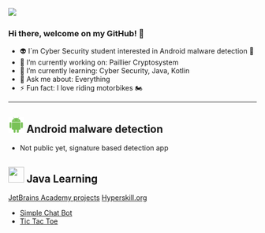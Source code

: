 <p align="left">
 <img src="https://user-images.githubusercontent.com/68067175/95767900-c776d600-0cb5-11eb-9e45-56f43da4db7e.jpg">
</p>

### Hi there, welcome on my GitHub! 👋

- 👽 I´m Cyber Security student interested in Android malware detection 💚
- 🔭 I’m currently working on: Paillier Cryptosystem
- 🌱 I’m currently learning: Cyber Security, Java, Kotlin
- 💬 Ask me about: Everything 
- ⚡ Fun fact: I love riding motorbikes 🏍️

---

## <img color="#3DDC84" height="32" width="32" src="https://raw.githubusercontent.com/github/explore/80688e429a7d4ef2fca1e82350fe8e3517d3494d/topics/android/android.png" /> Android malware detection  


- Not public yet, signature based detection app

## <img color="#3DDC84" height="32" width="32" src="https://simpleicons.org/icons/jetbrains.svg" /> Java Learning  

 [JetBrains Academy projects](https://www.jetbrains.com/academy/) [Hyperskill.org](https://hyperskill.org/profile/58756634) 
- [Simple Chat Bot](https://github.com/Dordy175/Simple-Chatty-Bot)
- [Tic Tac Toe](https://github.com/Dordy175/Tic-Tac-Toe)
<!--
**Dordy175/Dordy175** is a ✨ _special_ ✨ repository because its `README.md` (this file) appears on your GitHub profile.

Here are some ideas to get you started:

 

- 👯 I’m looking to collaborate on ...
- 🤔 I’m looking for help with ...

- 📫 How to reach me: ...
- 😄 Pronouns: ...
 
-->
